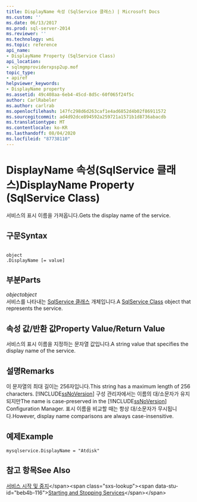 ```yaml
---
title: DisplayName 속성 (SqlService 클래스) | Microsoft Docs
ms.custom: ''
ms.date: 06/13/2017
ms.prod: sql-server-2014
ms.reviewer: ''
ms.technology: wmi
ms.topic: reference
api_name:
- DisplayName Property (SqlService Class)
api_location:
- sqlmgmproviderxpsp2up.mof
topic_type:
- apiref
helpviewer_keywords:
- DisplayName property
ms.assetid: 49c408aa-6eb4-45cd-8d5c-60f065f24f5c
author: CarlRabeler
ms.author: carlrab
ms.openlocfilehash: 147fc298d6d263caf1e4ad6852d4b02f86911572
ms.sourcegitcommit: ad4d92dce894592a259721a1571b1d8736abacdb
ms.translationtype: MT
ms.contentlocale: ko-KR
ms.lasthandoff: 08/04/2020
ms.locfileid: "87738110"
---
```

# <a name="displayname-property-sqlservice-class"></a><span data-ttu-id="beb4b-102">DisplayName 속성(SqlService 클래스)</span><span class="sxs-lookup"><span data-stu-id="beb4b-102">DisplayName Property (SqlService Class)</span></span>
  <span data-ttu-id="beb4b-103">서비스의 표시 이름을 가져옵니다.</span><span class="sxs-lookup"><span data-stu-id="beb4b-103">Gets the display name of the service.</span></span>  
  
## <a name="syntax"></a><span data-ttu-id="beb4b-104">구문</span><span class="sxs-lookup"><span data-stu-id="beb4b-104">Syntax</span></span>  
  
```  
  
object  
.DisplayName [= value]  
```  
  
## <a name="parts"></a><span data-ttu-id="beb4b-105">부분</span><span class="sxs-lookup"><span data-stu-id="beb4b-105">Parts</span></span>  
 <span data-ttu-id="beb4b-106">*object*</span><span class="sxs-lookup"><span data-stu-id="beb4b-106">*object*</span></span>  
 <span data-ttu-id="beb4b-107">서비스를 나타내는 [SqlService 클래스](sqlservice-class.md) 개체입니다.</span><span class="sxs-lookup"><span data-stu-id="beb4b-107">A [SqlService Class](sqlservice-class.md) object that represents the service.</span></span>  
  
## <a name="property-valuereturn-value"></a><span data-ttu-id="beb4b-108">속성 값/반환 값</span><span class="sxs-lookup"><span data-stu-id="beb4b-108">Property Value/Return Value</span></span>  
 <span data-ttu-id="beb4b-109">서비스의 표시 이름을 지정하는 문자열 값입니다.</span><span class="sxs-lookup"><span data-stu-id="beb4b-109">A string value that specifies the display name of the service.</span></span>  
  
## <a name="remarks"></a><span data-ttu-id="beb4b-110">설명</span><span class="sxs-lookup"><span data-stu-id="beb4b-110">Remarks</span></span>  
 <span data-ttu-id="beb4b-111">이 문자열의 최대 길이는 256자입니다.</span><span class="sxs-lookup"><span data-stu-id="beb4b-111">This string has a maximum length of 256 characters.</span></span> <span data-ttu-id="beb4b-112">[!INCLUDE[ssNoVersion](../../../includes/ssnoversion-md.md)] 구성 관리자에서는 이름의 대/소문자가 유지되지만</span><span class="sxs-lookup"><span data-stu-id="beb4b-112">The name is case-preserved in the [!INCLUDE[ssNoVersion](../../../includes/ssnoversion-md.md)] Configuration Manager.</span></span> <span data-ttu-id="beb4b-113">표시 이름을 비교할 때는 항상 대/소문자가 무시됩니다.</span><span class="sxs-lookup"><span data-stu-id="beb4b-113">However, display name comparisons are always case-insensitive.</span></span>  
  
## <a name="example"></a><span data-ttu-id="beb4b-114">예제</span><span class="sxs-lookup"><span data-stu-id="beb4b-114">Example</span></span>  
  
```  
mysqlservice.DisplayName = "Atdisk"  
```  
  
## <a name="see-also"></a><span data-ttu-id="beb4b-115">참고 항목</span><span class="sxs-lookup"><span data-stu-id="beb4b-115">See Also</span></span>  
 <span data-ttu-id="beb4b-116">[서비스 시작 및 중지](https://technet.microsoft.com/library/ms174886\(v=sql.105\).aspx)</span><span class="sxs-lookup"><span data-stu-id="beb4b-116">[Starting and Stopping Services](https://technet.microsoft.com/library/ms174886\(v=sql.105\).aspx)</span></span>  
  
  
